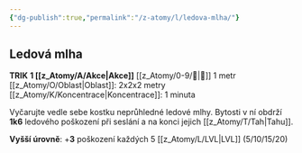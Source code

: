 ```yaml
---
{"dg-publish":true,"permalink":"/z-atomy/l/ledova-mlha/"}
---
```


## Ledová mlha
**TRIK**
**1 [[z_Atomy/A/Akce\|Akce]]**
[[z_Atomy/0-9/🫱\|🫱]] 1 metr
[[z_Atomy/O/Oblast\|Oblast]]: 2x2x2 metry
[[z_Atomy/K/Koncentrace\|Koncentrace]]: 1 minuta

Vyčarujte vedle sebe kostku neprůhledné ledové mlhy.
Bytosti v ní obdrží **1k6** ledového poškození při seslání a na konci jejich [[z_Atomy/T/Tah\|Tahu]].

**Vyšší úrovně**: +**3** poškození každých 5 [[z_Atomy/L/LVL\|LVL]] (5/10/15/20)